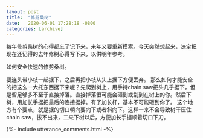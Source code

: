 ```yaml
---
layout: post
title:  "修剪桑树"
date:   2020-06-01 17:28:18 -0800
categories: [archive]
---
```



每年修剪桑树的心得都忘了记下来，来年又要重新摸索。今天突然想起来，决定把现在还记得的去年修树心得写下来，以供明年参考。

如何安全快速的修剪桑树。

要连头带小枝一起据下，之后再把小枝从头上据下方便丢弃。
那么如何才能安全的把这么一大托东西据下来呢？先爬到树上，用手持chain saw把头几乎据下，但是留足够多不至于直接掉落。直接掉落很可能会砸到或刮到在树上的你。然后下树，用加长手据把最后的连接据掉。有了加长杆，基本不可能砸到你了。
这个地方有个要点，就是据的切口朝向要向下或者斜向下。这样一来不会导致树干压住chain saw，拔不出来，二来下树以后，方便加长手据顺着切口下刀。




{%- include utterance_comments.html -%}